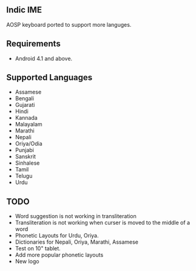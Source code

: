 ## Indic IME
AOSP keyboard ported to support more languges.

## Requirements

* Android 4.1 and above.

## Supported Languages
* Assamese
* Bengali
* Gujarati
* Hindi
* Kannada
* Malayalam
* Marathi
* Nepali
* Oriya/Odia
* Punjabi
* Sanskrit
* Sinhalese
* Tamil
* Telugu
* Urdu


## TODO

* Word suggestion is not working in transliteration
* Transliteration is not working when curser is moved to the middle of a word
* Phonetic Layouts for Urdu, Oriya.
* Dictionaries for Nepali, Oriya, Marathi, Assamese
* Test on 10" tablet.
* Add more popular phonetic layouts
* New logo
